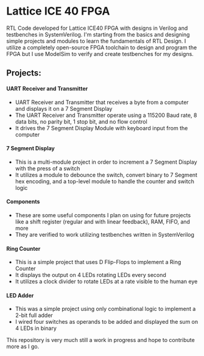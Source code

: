 # Lattice ICE 40 FPGA
RTL Code developed for Lattice ICE40 FPGA with designs in Verilog and testbenches in SystemVerilog. I'm starting from the basics and designing simple projects and modules to learn the fundamentals of RTL Design. I utilize a completely open-source FPGA toolchain to design and program the FPGA but I use ModelSim to verify and create testbenches for my designs.

## Projects:

#### UART Receiver and Transmitter
- UART Receiver and Transmitter that receives a byte from a computer and displays it on a 7 Segment Display
- The UART Receiver and Transmitter operate using a 115200 Baud rate, 8 data bits, no parity bit, 1 stop bit, and no flow control
- It drives the 7 Segment Display Module with keyboard input from the computer

#### 7 Segment Display
- This is a multi-module project in order to increment a 7 Segment Display with the press of a switch
- It utilizes a module to debounce the switch, convert binary to 7 Segment hex encoding, and a top-level module to handle the counter and switch logic

#### Components
- These are some useful components I plan on using for future projects like a shift register (regular and with linear feedback), RAM, FIFO, and more
- They are verified to work utilizing testbenches written in SystemVerilog

#### Ring Counter
- This is a simple project that uses D Flip-Flops to implement a Ring Counter
- It displays the output on 4 LEDs rotating LEDs every second
- It utilizes a clock divider to rotate LEDs at a rate visible to the human eye

#### LED Adder
- This was a simple project using only combinational logic to implement a 2-bit full adder
- I wired four switches as operands to be added and displayed the sum on 4 LEDs in binary 


This repository is very much still a work in progress and hope to contribute more as I go.